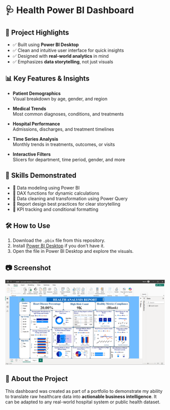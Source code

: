 # 🩺 Health Power BI Dashboard


## 🚀 Project Highlights

- ✅ Built using **Power BI Desktop**
- ✅ Clean and intuitive user interface for quick insights
- ✅ Designed with **real-world analytics** in mind
- ✅ Emphasizes **data storytelling**, not just visuals


## 📊 Key Features & Insights

- **Patient Demographics**  
  Visual breakdown by age, gender, and region

- **Medical Trends**  
  Most common diagnoses, conditions, and treatments

- **Hospital Performance**  
  Admissions, discharges, and treatment timelines

- **Time Series Analysis**  
  Monthly trends in treatments, outcomes, or visits

- **Interactive Filters**  
  Slicers for department, time period, gender, and more


## 💼 Skills Demonstrated

- 📌 Data modeling using Power BI
- 📌 DAX functions for dynamic calculations
- 📌 Data cleaning and transformation using Power Query
- 📌 Report design best practices for clear storytelling
- 📌 KPI tracking and conditional formatting

## 🛠 How to Use

1. Download the `.pbix` file from this repository.
2. Install [Power BI Desktop](https://powerbi.microsoft.com/desktop) if you don't have it.
3. Open the file in Power BI Desktop and explore the visuals.


## 📷 Screenshot

![Dashboard Preview](preview.png)


## 📢 About the Project

This dashboard was created as part of a portfolio to demonstrate my ability to translate raw healthcare data into **actionable business intelligence**. It can be adapted to any real-world hospital system or public health dataset.



